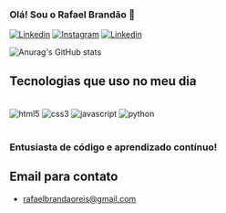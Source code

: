 
### Olá! Sou o Rafael Brandão 🙂‍

[![Linkedin](https://img.shields.io/badge/LinkedIn-0077B5?style=for-the-badge&logo=linkedin&logoColor=white)](https://linkedin.com/in/rafael-brandão-reis)
[![Instagram](https://img.shields.io/badge/Instagram-E4405F?style=for-the-badge&logo=instagram&logoColor=white)](https://instagram.com/obrandaoo)
[![Linkedin](https://img.shields.io/badge/LinkedIn-0077B5?style=for-the-badge&logo=linkedin&logoColor=white)](https://linkedin.com/in/rafael-brandão-reis)

![Anurag's GitHub stats](https://github-readme-stats.vercel.app/api?username=oBrandaoo&show_icons=true&theme=radical)

## Tecnologias que uso no meu dia
<div style="display: inline_block"><br/>
    <img align="center" alt="html5" src="https://img.shields.io/badge/HTML5-E34F26?style=for-the-badge&logo=html5&logoColor=white"/>
    <img align="center" alt="css3" src="https://img.shields.io/badge/CSS3-1572B6?style=for-the-badge&logo=css3&logoColor=white"/>
    <img align="center" alt="javascript" src="https://img.shields.io/badge/JavaScript-F7DF1E?style=for-the-badge&logo=javascript&logoColor=black"/>
    <img align="center" alt="python" src="https://img.shields.io/badge/Python-14354C?style=for-the-badge&logo=python&logoColor=white"/>
</div><br/>

### Entusiasta de código e aprendizado contínuo!

## Email para contato
- rafaelbrandaoreis@gmail.com
